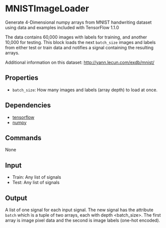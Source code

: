 MNISTImageLoader
===========
Generate 4-Dimensional numpy arrays from MNIST handwriting dataset using data 
and examples included with TensorFlow 1.1.0

The data contains 60,000 images with labels for training, and another
10,000 for testing. This block loads the next `batch_size` images and labels
from either test or train data and notifies a signal containing the resulting
arrays.

Additional information on this dataset: http://yann.lecun.com/exdb/mnist/

Properties
--------------
* `batch_size`: How many images and labels (array depth) to load at once.

Dependencies
----------------
* [tensorflow](https://github.com/tensorflow/tensorflow)
* [numpy](https://github.com/numpy/numpy)

Commands
----------------
None

Input
-------
* Train: Any list of signals
* Test: Any list of signals

Output
---------
A list of one signal for each input signal. The new signal has the attribute 
`batch` which is a tuple of two arrays, each with depth <batch_size>. The first 
array is image pixel data and the second is image labels (one-hot encoded).
